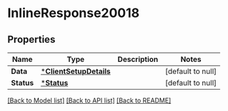 # InlineResponse20018

## Properties
Name | Type | Description | Notes
------------ | ------------- | ------------- | -------------
**Data** | [***ClientSetupDetails**](ClientSetupDetails.md) |  | [default to null]
**Status** | [***Status**](Status.md) |  | [default to null]

[[Back to Model list]](../README.md#documentation-for-models) [[Back to API list]](../README.md#documentation-for-api-endpoints) [[Back to README]](../README.md)

